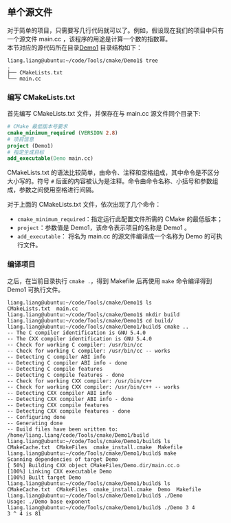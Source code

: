 ## 单个源文件
对于简单的项目，只需要写几行代码就可以了。例如，假设现在我们的项目中只有一个源文件 main.cc ，该程序的用途是计算一个数的指数幂。  
本节对应的源代码所在目录[Demo1](https://github.com/lofty77/Tools/tree/master/cmake/Demo1)
目录结构如下：
```
liang.liang@ubuntu:~/code/Tools/cmake/Demo1$ tree
.
├── CMakeLists.txt
└── main.cc

```

### 编写 CMakeLists.txt
首先编写 CMakeLists.txt 文件，并保存在与 main.cc 源文件同个目录下:  
  
```cmake
# CMake 最低版本号要求
cmake_minimum_required (VERSION 2.8)
# 项目信息
project (Demo1)
# 指定生成目标
add_executable(Demo main.cc)
```
CMakeLists.txt 的语法比较简单，由命令、注释和空格组成，其中命令是不区分大小写的。符号 `#` 后面的内容被认为是注释。命令由命令名称、小括号和参数组成，参数之间使用空格进行间隔。

对于上面的 CMakeLists.txt 文件，依次出现了几个命令：

- `cmake_minimum_required`：指定运行此配置文件所需的 CMake 的最低版本；  
- `project`：参数值是 Demo1，该命令表示项目的名称是 Demo1 。  
- `add_executable`： 将名为 main.cc 的源文件编译成一个名称为 Demo 的可执行文件。  

### 编译项目
之后，在当前目录执行 `cmake .`，得到 Makefile 后再使用 `make` 命令编译得到 Demo1 可执行文件。

```console
liang.liang@ubuntu:~/code/Tools/cmake/Demo1$ ls
CMakeLists.txt	main.cc
liang.liang@ubuntu:~/code/Tools/cmake/Demo1$ mkdir build
liang.liang@ubuntu:~/code/Tools/cmake/Demo1$ cd build/
liang.liang@ubuntu:~/code/Tools/cmake/Demo1/build$ cmake ..
-- The C compiler identification is GNU 5.4.0
-- The CXX compiler identification is GNU 5.4.0
-- Check for working C compiler: /usr/bin/cc
-- Check for working C compiler: /usr/bin/cc -- works
-- Detecting C compiler ABI info
-- Detecting C compiler ABI info - done
-- Detecting C compile features
-- Detecting C compile features - done
-- Check for working CXX compiler: /usr/bin/c++
-- Check for working CXX compiler: /usr/bin/c++ -- works
-- Detecting CXX compiler ABI info
-- Detecting CXX compiler ABI info - done
-- Detecting CXX compile features
-- Detecting CXX compile features - done
-- Configuring done
-- Generating done
-- Build files have been written to: /home/liang.liang/code/Tools/cmake/Demo1/build
liang.liang@ubuntu:~/code/Tools/cmake/Demo1/build$ ls
CMakeCache.txt	CMakeFiles  cmake_install.cmake  Makefile
liang.liang@ubuntu:~/code/Tools/cmake/Demo1/build$ make
Scanning dependencies of target Demo
[ 50%] Building CXX object CMakeFiles/Demo.dir/main.cc.o
[100%] Linking CXX executable Demo
[100%] Built target Demo
liang.liang@ubuntu:~/code/Tools/cmake/Demo1/build$ ls
CMakeCache.txt	CMakeFiles  cmake_install.cmake  Demo  Makefile
liang.liang@ubuntu:~/code/Tools/cmake/Demo1/build$ ./Demo 
Usage: ./Demo base exponent 
liang.liang@ubuntu:~/code/Tools/cmake/Demo1/build$ ./Demo 3 4
3 ^ 4 is 81
```
